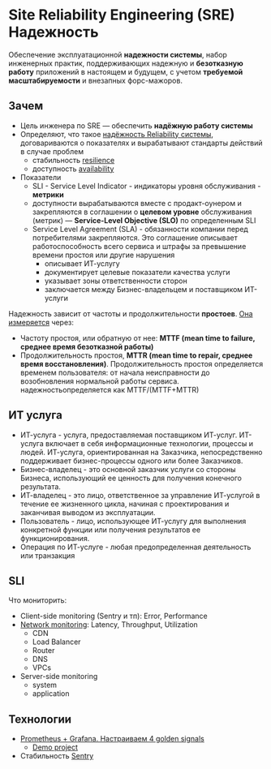 # Site Reliability Engineering (SRE) Надежность

Обеспечение эксплуатационной __надежности системы__, набор инженерных практик, поддерживающих надежную и __безотказную работу__ приложений в настоящем и будущем, с учетом __требуемой масштабируемости__ и внезапных форс-мажоров.

## Зачем

- Цель инженера по SRE — обеспечить __надёжную работу системы__
- Определяют, что такое [надёжность Reliability системы](../arch/arch.ability.md), договариваются о показателях и вырабатывают стандарты действий в случае проблем
  - стабильность [resilience](../arch/ability/resilience.md)
  - доступность [availability](../arch/ability/availability.md)
- Показатели
  - SLI - Service Level Indicator - индикаторы уровня обслуживания - __метрики__
  - доступности вырабатываются вместе с продакт-оунером и закрепляются в соглашении о __целевом уровне__ обслуживания (метрик) — __Service-Level Objective (SLO)__ по определенным SLI  
  - Service Level Agreement (SLA) - обязанности компании перед потребителями закрепляются. Это соглашение описывает работоспособность всего сервиса и штрафы за превышение времени простоя или другие нарушения
    - описывает ИТ-услугу
    - документирует целевые показатели качества услуги
    - указывает зоны ответственности сторон
    - заключается между Бизнес-владельцем и поставщиком ИТ-услуги

Надежность зависит от частоты и продолжительности __простоев__. [Она измеряется](https://habr.com/ru/companies/itsumma/articles/435662/) через:

- Частоту простоя, или обратную от нее: __MTTF (mean time to failure, среднее время безотказной работы)__
- Продолжительность простоя, __MTTR (mean time to repair, среднее время восстановления)__. Продолжительность простоя определяется временем пользователя: от начала неисправности до возобновления нормальной работы сервиса.
   надежностьопределяется как MTTF/(MTTF+MTTR)

## ИТ услуга

- ИТ-услуга - услуга, предоставляемая поставщиком ИТ-услуг. ИТ-услуга включает в себя информационные технологии, процессы и людей. ИТ-услуга, ориентированная на Заказчика, непосредственно поддерживает бизнес-процессы одного или более Заказчиков.
- Бизнес-владелец - это основной заказчик услуги со стороны Бизнеса, использующий ее ценность для получения конечного результата.
- ИТ-владелец - это лицо, ответственное за управление ИТ-услугой в течение ее жизненного цикла, начиная с проектирования и заканчивая выводом из эксплуатации.
- Пользователь - лицо, использующее ИТ-услугу для выполнения конкретной функции или получения результатов ее функционирования.
- Операция по ИТ-услуге - любая предопределенная деятельность или транзакция

## SLI

Что мониторить:

- Client-side monitoring (Sentry и тп): Error, Performance
- [Network monitoring](https://cloud.google.com/blog/topics/partners/using-sentry-to-monitor-web-and-mobile-apps): Latency, Throughput, Utilization
  - CDN
  - Load Balancer
  - Router
  - DNS
  - VPCs
- Server-side monitoring
  - system
  - application

## Технологии

- [Prometheus + Grafana. Настраиваем 4 golden signals](https://www.youtube.com/watch?v=Q_fKb0nrfCg&ab_channel=Слёрм)
  - [Demo project](https://github.com/s-buhar0v/4-golden-signals-demo)
- Стабильность [Sentry](https://vc.ru/dev/833250-kak-s-pomoshchyu-sentry-nahodit-i-bystro-ustranyat-oshibki)